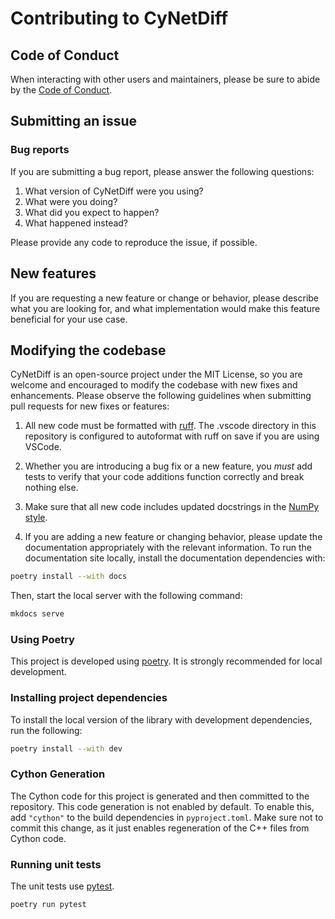 # Contributing to CyNetDiff

## Code of Conduct

When interacting with other users and maintainers, please be sure to abide by
the [Code of Conduct](./CODE_OF_CONDUCT.md).

## Submitting an issue

### Bug reports

If you are submitting a bug report, please answer the following questions:

1. What version of CyNetDiff were you using?
2. What were you doing?
3. What did you expect to happen?
4. What happened instead?

Please provide any code to reproduce the issue, if possible.

## New features

If you are requesting a new feature or change or behavior, please describe what
you are looking for, and what implementation would make this feature beneficial
for your use case.

## Modifying the codebase

CyNetDiff is an open-source project under the MIT License, so you are welcome and
encouraged to modify the codebase with new fixes and enhancements. Please
observe the following guidelines when submitting pull requests for new fixes or
features:

1. All new code must be formatted with [ruff](https://github.com/astral-sh/ruff). The .vscode directory in this repository is configured to autoformat with ruff on save if you are using VSCode.

2. Whether you are introducing a bug fix or a new feature, you *must* add tests to verify that your code additions function correctly and break nothing else.

3. Make sure that all new code includes updated docstrings in the [NumPy style](https://numpydoc.readthedocs.io/en/latest/format.html).

4. If you are adding a new feature or changing behavior, please update the documentation appropriately with the relevant information. To run the documentation site locally, install the documentation dependencies with:

```sh
poetry install --with docs
```

Then, start the local server with the following command:

```sh
mkdocs serve
```
### Using Poetry

This project is developed using [poetry](https://python-poetry.org/). It is strongly recommended for local development.

### Installing project dependencies

To install the local version of the library with development dependencies, run the following:

```sh
poetry install --with dev
```

### Cython Generation

The Cython code for this project is generated and then committed to the repository. This code generation is not enabled by default. To enable this, add `"cython"` to the build dependencies in `pyproject.toml`.
Make sure not to commit this change, as it just enables regeneration
of the C++ files from Cython code.

### Running unit tests

The unit tests use [pytest](https://docs.pytest.org/en/8.0.x/).

```sh
poetry run pytest
```
